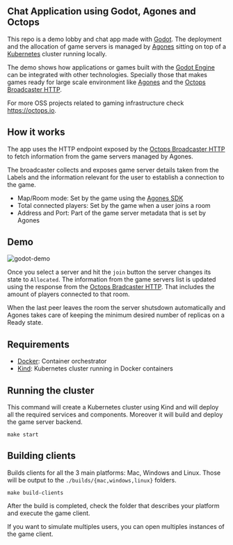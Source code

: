 ## Chat Application using Godot, Agones and Octops
This repo is a demo lobby and chat app made with [Godot](https://godotengine.org/). The deployment and the allocation of game servers is managed by [Agones](https://agones.dev/site/) sitting on top of a [Kubernetes](https://kubernetes.io) cluster running locally.

The demo shows how applications or games built with the [Godot Engine](https://godotengine.org/) can be integrated with other technologies. Specially those that makes games ready for large scale environment like [Agones](https://agones.dev/site/) and the [Octops Broadcaster HTTP](https://github.com/Octops/agones-broadcaster-http).

For more OSS projects related to gaming infrastructure check https://octops.io.

## How it works
The app uses the HTTP endpoint exposed by the [Octops Broadcaster HTTP](https://github.com/Octops/agones-broadcaster-http) to fetch information from the game servers managed by Agones. 

The broadcaster collects and exposes game server details taken from the Labels and the information relevant for the user to establish a connection to the game.

- Map/Room mode: Set by the game using the [Agones SDK](https://agones.dev/site/docs/guides/client-sdks/)
- Total connected players: Set by the game when a user joins a room
- Address and Port: Part of the game server metadata that is set by Agones

## Demo

![godot-demo](https://user-images.githubusercontent.com/12124856/168469896-135f124d-1690-4603-ac78-239963224892.gif)

Once you select a server and hit the `join` button the server changes its state to `Allocated`. The information from the game servers list is updated using the response from the [Octops Bradcaster HTTP](https://github.com/Octops/agones-broadcaster-http). That includes the amount of players connected to that room.

When the last peer leaves the room the server shutsdown automatically and Agones takes care of keeping the minimum desired number of replicas on a Ready state.


## Requirements
- [Docker](https://docs.docker.com/get-docker/): Container orchestrator
- [Kind](https://kind.sigs.k8s.io/): Kubernetes cluster running in Docker containers

## Running the cluster
This command will create a Kubernetes cluster using Kind and will deploy all the required services and components. Moreover it will build and deploy the game server backend.

```
make start
```

## Building clients
Builds clients for all the 3 main platforms: Mac, Windows and Linux. Those will be output to the `./builds/{mac,windows,linux}` folders.

```
make build-clients
```

After the build is completed, check the folder that describes your platform and execute the game client.

If you want to simulate multiples users, you can open multiples instances of the game client.